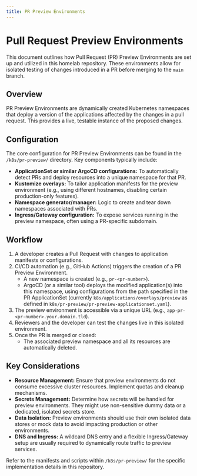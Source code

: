```yaml
---
title: PR Preview Environments
---
```


# Pull Request Preview Environments

This document outlines how Pull Request (PR) Preview Environments are set up and utilized in this homelab repository. These environments allow for isolated testing of changes introduced in a PR before merging to the `main` branch.

## Overview

PR Preview Environments are dynamically created Kubernetes namespaces that deploy a version of the applications affected by the changes in a pull request. This provides a live, testable instance of the proposed changes.

## Configuration

The core configuration for PR Preview Environments can be found in the `/k8s/pr-preview/` directory. Key components typically include:

- **ApplicationSet or similar ArgoCD configurations:** To automatically detect PRs and deploy resources into a unique namespace for that PR.
- **Kustomize overlays:** To tailor application manifests for the preview environment (e.g., using different hostnames, disabling certain production-only features).
- **Namespace generator/manager:** Logic to create and tear down namespaces associated with PRs.
- **Ingress/Gateway configuration:** To expose services running in the preview namespace, often using a PR-specific subdomain.

## Workflow

1. A developer creates a Pull Request with changes to application manifests or configurations.
2. CI/CD automation (e.g., GitHub Actions) triggers the creation of a PR Preview Environment.
    - A new namespace is created (e.g., `pr-<pr-number>`).
    - ArgoCD (or a similar tool) deploys the modified application(s) into this namespace, using configurations from the path specified in the PR ApplicationSet (currently `k8s/applications/overlays/preview` as defined in `k8s/pr-preview/pr-preview-applicationset.yaml`).
3. The preview environment is accessible via a unique URL (e.g., `app-pr-<pr-number>.your.domain.tld`).
4. Reviewers and the developer can test the changes live in this isolated environment.
5. Once the PR is merged or closed:
    - The associated preview namespace and all its resources are automatically deleted.

## Key Considerations

- **Resource Management:** Ensure that preview environments do not consume excessive cluster resources. Implement quotas and cleanup mechanisms.
- **Secrets Management:** Determine how secrets will be handled for preview environments. They might use non-sensitive dummy data or a dedicated, isolated secrets store.
- **Data Isolation:** Preview environments should use their own isolated data stores or mock data to avoid impacting production or other environments.
- **DNS and Ingress:** A wildcard DNS entry and a flexible Ingress/Gateway setup are usually required to dynamically route traffic to preview services.

Refer to the manifests and scripts within `/k8s/pr-preview/` for the specific implementation details in this repository.
